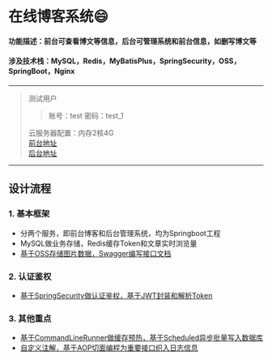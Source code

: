 # 在线博客系统:smile:
#### 功能描述：前台可查看博文等信息，后台可管理系统和前台信息，如删写博文等
#### 涉及技术栈：MySQL，Redis，MyBatisPlus，SpringSecurity，OSS，SpringBoot，Nginx
***
>测试用户
>>账号：test
>>密码：test_1
>>
>云服务器配置：内存2核4G  
>[前台地址](http://118.195.213.131/)    
>[后台地址](http://118.195.213.131:81)   
***
## 设计流程
### 1. 基本框架
+ 分两个服务，即前台博客和后台管理系统，均为Springboot工程
+ MySQL做业务存储，Redis缓存Token和文章实时浏览量
+ <ins>基于OSS存储图片数据，Swagger编写接口文档</ins>
### 2. 认证鉴权
+ <ins>基于SpringSecurity做认证鉴权，基于JWT封装和解析Token</ins>
### 3. 其他重点
+ <ins>基于CommandLineRunner做缓存预热，基于Scheduled异步批量写入数据库</ins>
+ <ins>自定义注解，基于AOP切面编程为重要接口织入日志信息</ins>
